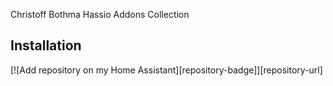 Christoff Bothma Hassio Addons Collection

## Installation

[![Add repository on my Home Assistant][repository-badge]][repository-url]

